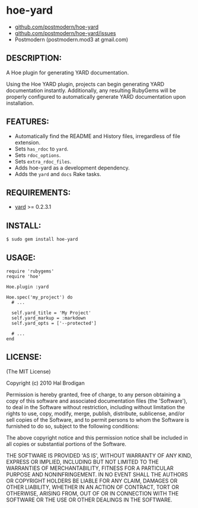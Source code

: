 # hoe-yard

* [github.com/postmodern/hoe-yard](http://github.com/postmodern/hoe-yard/)
* [github.com/postmodern/hoe-yard/issues](http://github.com/postmodern/hoe-yard/issues)
* Postmodern (postmodern.mod3 at gmail.com)

## DESCRIPTION:

A Hoe plugin for generating YARD documentation.

Using the Hoe YARD plugin, projects can begin generating YARD documentation
instantly. Additionally, any resulting RubyGems will be properly configured
to automatically generate YARD documentation upon installation.

## FEATURES:

* Automatically find the README and History files, irregardless of file
  extension.
* Sets `has_rdoc` to `yard`.
* Sets `rdoc_options`.
* Sets `extra_rdoc_files`.
* Adds hoe-yard as a development dependency.
* Adds the `yard` and `docs` Rake tasks.

## REQUIREMENTS:

* [yard](http://yardoc.org/) >= 0.2.3.1

## INSTALL:

    $ sudo gem install hoe-yard

## USAGE:

    require 'rubygems'
    require 'hoe'

    Hoe.plugin :yard

    Hoe.spec('my_project') do
      # ...

      self.yard_title = 'My Project'
      self.yard_markup = :markdown
      self.yard_opts = ['--protected']

      # ...
    end

## LICENSE:

(The MIT License)

Copyright (c) 2010 Hal Brodigan

Permission is hereby granted, free of charge, to any person obtaining
a copy of this software and associated documentation files (the
'Software'), to deal in the Software without restriction, including
without limitation the rights to use, copy, modify, merge, publish,
distribute, sublicense, and/or sell copies of the Software, and to
permit persons to whom the Software is furnished to do so, subject to
the following conditions:

The above copyright notice and this permission notice shall be
included in all copies or substantial portions of the Software.

THE SOFTWARE IS PROVIDED 'AS IS', WITHOUT WARRANTY OF ANY KIND,
EXPRESS OR IMPLIED, INCLUDING BUT NOT LIMITED TO THE WARRANTIES OF
MERCHANTABILITY, FITNESS FOR A PARTICULAR PURPOSE AND NONINFRINGEMENT.
IN NO EVENT SHALL THE AUTHORS OR COPYRIGHT HOLDERS BE LIABLE FOR ANY
CLAIM, DAMAGES OR OTHER LIABILITY, WHETHER IN AN ACTION OF CONTRACT,
TORT OR OTHERWISE, ARISING FROM, OUT OF OR IN CONNECTION WITH THE
SOFTWARE OR THE USE OR OTHER DEALINGS IN THE SOFTWARE.

